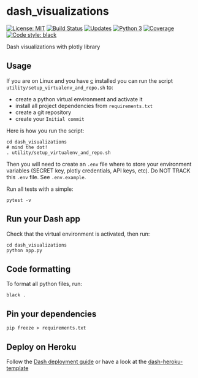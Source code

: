 # dash_visualizations
 [![License: MIT](https://img.shields.io/badge/License-MIT-yellow.svg)](https://opensource.org/licenses/MIT) [![Build Status](https://travis-ci.org/yavalvas/dash_visualizations.svg?branch=master)](https://travis-ci.org/yavalvas/dash_visualizations) [![Updates](https://pyup.io/repos/github/yavalvas/dash_visualizations/shield.svg)](https://pyup.io/repos/github/yavalvas/dash_visualizations/) [![Python 3](https://pyup.io/repos/github/yavalvas/dash_visualizations/python-3-shield.svg)](https://pyup.io/repos/github/yavalvas/dash_visualizations/) [![Coverage](https://codecov.io/github/yavalvas/dash_visualizations/coverage.svg?branch=master)](https://codecov.io/github/yavalvas/dash_visualizations?branch=master) [![Code style: black](https://img.shields.io/badge/code%20style-black-000000.svg)](https://github.com/ambv/black)


Dash visualizations with plotly library


## Usage
If you are on Linux and you have [c](https://virtualenvwrapper.readthedocs.io/en/latest/) installed you can run the script `utility/setup_virtualenv_and_repo.sh` to:

- create a python virtual environment and activate it
- install all project dependencies from `requirements.txt`
- create a git repository
- create your `Initial commit`

Here is how you run the script:

```shell
cd dash_visualizations
# mind the dot!
. utility/setup_virtualenv_and_repo.sh
```

Then you will need to create an `.env` file where to store your environment variables (SECRET key, plotly credentials, API keys, etc). Do NOT TRACK this `.env` file. See `.env.example`.

Run all tests with a simple:

```
pytest -v
```


## Run your Dash app
Check that the virtual environment is activated, then run:

```shell
cd dash_visualizations
python app.py
```

## Code formatting
To format all python files, run:

```shell
black .
```

## Pin your dependencies

```shell
pip freeze > requirements.txt
```

## Deploy on Heroku
Follow the [Dash deployment guide](https://dash.plot.ly/deployment) or have a look at the [dash-heroku-template](https://github.com/plotly/dash-heroku-template)
